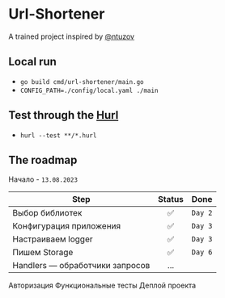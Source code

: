 # Url-Shortener
A trained project inspired by [@ntuzov](https://habr.com/en/companies/selectel/articles/747738/)

## Local run
   * `go build cmd/url-shortener/main.go`
   * `CONFIG_PATH=./config/local.yaml ./main`

## Test through the [Hurl](https://hurl.dev/)
   * `hurl --test **/*.hurl`

## The roadmap

Начало - `13.08.2023`

Step | Status | Done
--- | :---: | ---
Выбор библиотек | ✅ | `Day 2`
Конфигурация приложения | ✅ | `Day 3`
Настраиваем logger | ✅ | `Day 3`
Пишем Storage | ✅ | `Day 6`
Handlers — обработчики запросов | ... |
Авторизация
Функциональные тесты
Деплой проекта